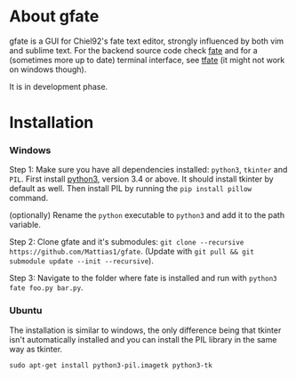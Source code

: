 About gfate
============

gfate is a GUI for Chiel92's fate text editor, strongly influenced by both vim and sublime text.
For the backend source code check [fate][fate] and for a (sometimes more up to date) terminal interface,
see [tfate][fate-tui] (it might not work on windows though).

It is in development phase.


Installation
=============
### Windows
Step 1: Make sure you have all dependencies installed: `python3`, `tkinter` and `PIL`.
First install [python3][python3], version 3.4 or above. It should install tkinter by default as well.
Then install PIL by running the `pip install pillow` command.

(optionally) Rename the `python` executable to `python3` and add it to the path variable.

Step 2: Clone gfate and it's submodules: `git clone --recursive https://github.com/Mattias1/gfate`.
(Update with `git pull && git submodule update --init --recursive`).

Step 3: Navigate to the folder where fate is installed and run with `python3 fate foo.py bar.py`.

### Ubuntu
The installation is similar to windows, the only difference being that tkinter isn't automatically
installed and you can install the PIL library in the same way as tkinter.

`sudo apt-get install python3-pil.imagetk python3-tk`


[python3]: https://www.python.org/downloads/
[fate]: http://github.com/Chiel92/fate
[fate-tui]: http://github.com/Chiel92/fate-tui

